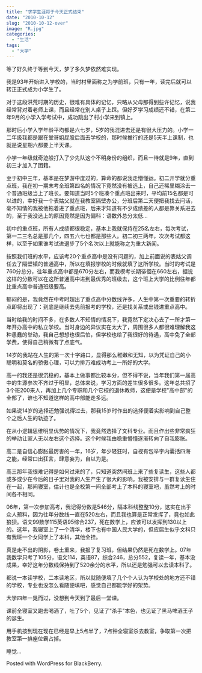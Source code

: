 ```yaml
---
title: "求学生涯将于今天正式结束"
date: "2010-10-12"
slug: "2010-10-12-over"
image: "R.jpg"
categories: 
  - "生活"
tags: 
  - "大学"
---
```


等了好久终于等到今天，梦了多久梦依然难实现。

我是93年开始进入学校的，当时村里面称之为学前班，只有一年，读完后就可以转正正式成为小学生了。

对于这段洪荒时期的历史，很难有具体的记忆，只略从父母那得到些许记忆，说我经常背对着老师上课，而且经常在别人桌子上踩。但好歹学习成绩还不错，在第二年9月的小学入学考试中，成功跳出了村小学来到镇上。

那时后小学入学年龄平均都是六七岁，5岁的我混进去还是有很大压力的。小学一二年级我都是跟在堂哥姐屁股后面去学校的，那时候推行的还是5天半上课制，也就是说星期六都要上半天课。

小学一年级就奇迹般打入了少先队这个不明身份的组织，而且一待就是9年，直到初三才加入了团籍。

至于初中三年，基本是在梦游中度过的，算命的都说我走懵懂运。初二开学就分重点班，我在初一期末考全班第四名的情况下竟然没有被选上，自己还稀里糊涂去一个普通班级当上了班长。要知道当时5个班凑个重点班出来时，平均前15名都是可以进的，幸好我一个表姑父就在我教室隔壁办公，分班后第二天便把我找去问话，毫不知情的我被他拖着进了重点班，后来才知道有不少成绩差的人都是靠关系进去的，至于我没选上的原因竟然是因为偏科：语数外总分太低…

初中的重点班，所有人成绩都很稳定，基本上我就保持在25名左右，每次考试，第一二三名总是那几个，四五六七也都是那些人。初二初三两年，次次考试都这样，以至于如果谁考试进退步了5个名次以上就能称之为重大新闻。

按照我们班的水平，应该考20个重点高中是没有问题的，加上前面说的表姑父调任去了隔壁镇的普通高中，所以在填报学校的时候就填了这所学校。当时的考试是760分总分，往年重点高中都是670分左右，而我模考长期徘徊在660左右，据说这样的分数可以在这所普通高中进到最优秀的班级去，这个班上大学的比例往年都比重点高中普通班级要高。

郁闷的是，我竟然在中考时超出了重点高中分数线许多，人生中第一次重要的转折点即将出现了：到底是继续去先前报考的学校，还是找关系或出钱进重点高中。

当时给我的时间不多，在多数人不知情的情况下，我竟然下定决心去了一所才第一年开办高中的私立学校。当时身边的异议实在太大了，周围很多人都很难理解我这种愚蠢的举动，我自己想想也很后怕，但学校也给了我很好的待遇，高中免了全部学费，使得自己稍微有了点底气。

14岁的我站在人生的第一次十字路口，显得那么稚嫩和无知，以为凭证自己的小聪明和莫名的骄傲心理，可以力排万难成功考上一所好的大学。

高一的我还是很沉稳的，基本上做事都比较本分，但不得不说，当年我们第一届高中的生源参次不齐过于明显，总体来说，学习方面的差生很多很多。这年总共招了3个班200来人，再加上几个专职和几个它校的退休教师，这便是学校"高中部"的全部了，谁也不知道这样的高中部能走多远。

如果说14岁的选择还勉强说得过去，那我15岁时作出的选择便着实影响到自己整个之后人生的轨迹了。

在从小逻辑思维明显优势的情况下，我竟然选择了文科专业。而且作出些非常疯狂的举动让家人无以左右这个选择。这个时候我由稳重懵懂逐渐转向了自我膨胀。

高二是自信心膨胀最厉害的一年，16岁，年少轻狂时，自视有包举宇内囊括四海之能，经常口出狂言，肆意妄为，自以为是。

高三那年我很难记得是如何过来的了，只知道突然间班上来了些复读生，这些人都或多或少在今后的日子里对我的人生产生了很大的影响。我被安排与一群复读生住在一起，那间寝室，估计也是全校第一间全部考上了本科的寝室吧，虽然考上的时间各不相同。

06年，第一次参加高考，我记得分数是546分，隔本科线整整10分，这实在出乎众人预料，因为往年分数线一直在520左右，而且我也算是正常发挥了，竟也如此狼狈。语文99数学115英语95综合237，死在数学上，应该可以发挥到130以上的。这年，我寝室上了一个清华，楼下也有中国人民大学的，但应届生似乎文科只有我班一个女同学上了本科，其他全挂。

真是走不出的阴影，卷土重来，我报了复习班，但结果仍然是死在数学上。07年我数学只考了105分，语文114，英语87，综合246，总分552，复读一年，基本没成果，幸好这年分数线保持到了520余分的水平，所以还是勉强可以去读本科了。

都说一本读学校，二本读地区，所以就随便填了几个个人认为学校处的地方还不错的学校，专业也没怎么看随便填吧，感觉自己都能学好的架势。

大学四年一晃而过，没想到今天到了最后一堂课。

课前全寝室又跑去喝酒了，吐了5个，见证了"杀手"本色，也见证了黑马啤酒王子的诞生。 

用手机按到现在现在已经是早上5点半了，7点钟全寝室杀去教室，争取第一次把教室第一排座位霸占掉。

睡觉…

Posted with WordPress for BlackBerry.
